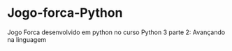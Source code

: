 # Jogo-forca-Python
Jogo Forca desenvolvido em python no curso Python 3 parte 2: Avançando na linguagem
